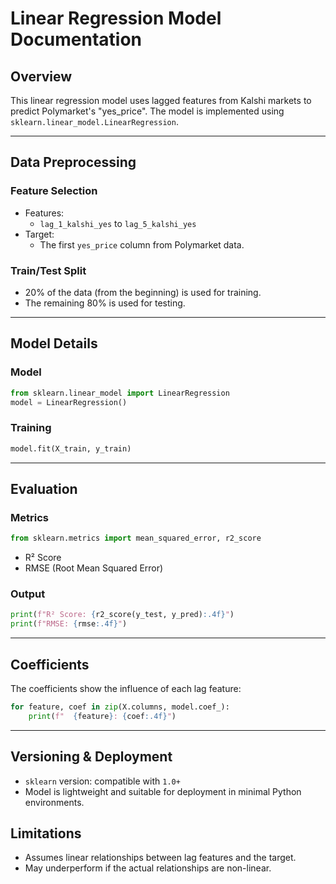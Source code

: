 
# Linear Regression Model Documentation

## Overview
This linear regression model uses lagged features from Kalshi markets to predict Polymarket's "yes_price". The model is implemented using `sklearn.linear_model.LinearRegression`.

---

## Data Preprocessing

### Feature Selection
- Features: 
  - `lag_1_kalshi_yes` to `lag_5_kalshi_yes`
- Target:
  - The first `yes_price` column from Polymarket data.

### Train/Test Split
- 20% of the data (from the beginning) is used for training.
- The remaining 80% is used for testing.

---

## Model Details

### Model
```python
from sklearn.linear_model import LinearRegression
model = LinearRegression()
```

### Training
```python
model.fit(X_train, y_train)
```

---

## Evaluation

### Metrics
```python
from sklearn.metrics import mean_squared_error, r2_score
```
- R² Score
- RMSE (Root Mean Squared Error)

### Output
```python
print(f"R² Score: {r2_score(y_test, y_pred):.4f}")
print(f"RMSE: {rmse:.4f}")
```

---

## Coefficients
The coefficients show the influence of each lag feature:

```python
for feature, coef in zip(X.columns, model.coef_):
    print(f"  {feature}: {coef:.4f}")
```

---

## Versioning & Deployment
- `sklearn` version: compatible with `1.0+`
- Model is lightweight and suitable for deployment in minimal Python environments.

## Limitations
- Assumes linear relationships between lag features and the target.
- May underperform if the actual relationships are non-linear.
